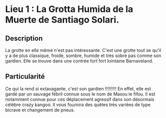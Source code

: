 # Lieu 1 : La Grotta Humida de la Muerte de Santiago Solari.
## Description

La grotte en elle même n'est pas intéressante. C'est une grotte tout se qu'il y a de plus classique, froide, sombre,  humide et très sobre pas comme son gardien.
Elle se trouve dans une contrée fort fort lointaine Barnaveland.

## Particularité

Ce qui la rend si extavagante, c'est son gardien !!!!!!!!!
En effet, elle est gardé par un sauvage fébril connue sous le nom de Maxou le fifou.
Il est notamment connue pour ces déplacement agressif dans son désormais célèbre crazy kangoo.
Il vous fournira des quêtes très variées de type bicrave et changement de pneus.
